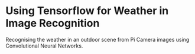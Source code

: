 # Using Tensorflow for Weather in Image Recognition

Recognising the weather in an outdoor scene from Pi Camera images using Convolutional Neural Networks.
